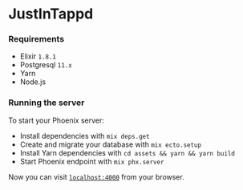 # JustInTappd

### Requirements

- Elixir `1.8.1`
- Postgresql `11.x`
- Yarn
- Node.js

### Running the server

To start your Phoenix server:

  * Install dependencies with `mix deps.get`
  * Create and migrate your database with `mix ecto.setup`
  * Install Yarn dependencies with `cd assets && yarn && yarn build`
  * Start Phoenix endpoint with `mix phx.server`

Now you can visit [`localhost:4000`](http://localhost:4000) from your browser.

